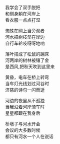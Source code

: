 
我学会了双手脱把  
和侧身躺在河岸上  
看衣服一点点打湿  
  
蜘蛛在网上当旁观者  
河水把树枝垒在岸边  
自行⻋轮吱呀呀地响  
  
落叶搭成了松鼠的蹦床  
河两岸的树林被镶了金  
是⻄⻛,把秋天吹到这里来  
  
⻩昏，电⻋在桥上转弯  
当⻋灯光线划过河谷时  
济慈的诗句一闪而逝  
  
河边的夜里从不孤独  
当我沿着河岸骑⻋时  
星星都跟在我身后  
  
桥墩子与河水开会  
会议的大多数时候  
都只有河水一个人在说话  
